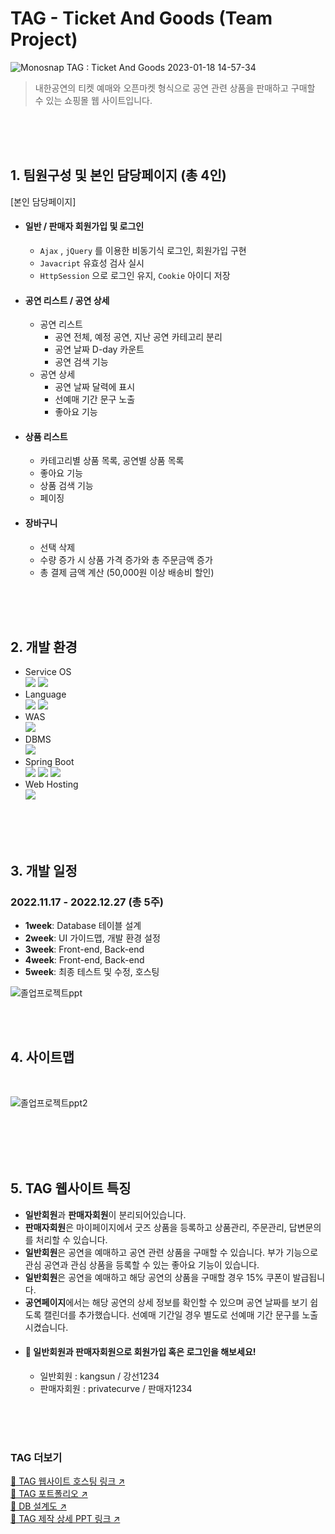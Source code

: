 # TAG - Ticket And Goods (Team Project)

![Monosnap TAG : Ticket And Goods 2023-01-18 14-57-34](https://user-images.githubusercontent.com/103568737/213364351-fc8865c8-16a7-4f1c-875b-87fda278efb0.png)

> 내한공연의 티켓 예매와 오픈마켓 형식으로 공연 관련 상품을 판매하고 구매할 수 있는 쇼핑몰 웹 사이트입니다.

<br><br><br>

## 1. 팀원구성 및 본인 담당페이지 (총 4인)
[본인 담당페이지]
- #### 일반 / 판매자 회원가입 및 로그인 
  - `Ajax` , `jQuery` 를 이용한 비동기식 로그인, 회원가입 구현
  - `Javacript` 유효성 검사 실시
  - `HttpSession` 으로 로그인 유지, `Cookie` 아이디 저장
- #### 공연 리스트 / 공연 상세 
  - 공연 리스트
    - 공연 전체, 예정 공연, 지난 공연 카테고리 분리
    - 공연 날짜 D-day 카운트
    - 공연 검색 기능
  - 공연 상세
    - 공연 날짜 달력에 표시
    - 선예매 기간 문구 노출
    - 좋아요 기능
- #### 상품 리스트 
  - 카테고리별 상품 목록, 공연별 상품 목록
  - 좋아요 기능
  - 상품 검색 기능
  - 페이징 
- #### 장바구니 
  - 선택 삭제
  - 수량 증가 시 상품 가격 증가와 총 주문금액 증가
  - 총 결제 금액 계산 (50,000원 이상 배송비 할인)

<br><br><br>

## 2. 개발 환경
- Service OS<br> <img src="https://img.shields.io/badge/Mac OS-000000?style=flat-square&logo=Apple&logoColor=white"/> <img src="https://img.shields.io/badge/Window OS-0078D6?style=flat-square&logo=Windows&logoColor=white"/>
- Language<br> <img src="https://img.shields.io/badge/Java 1.8-007396?style=flat-square&logo=Java&logoColor=white"/> <img src="https://img.shields.io/badge/JDK 17-007396?style=flat-square&logo=Java&logoColor=white"/>
- WAS<br> <img src="https://img.shields.io/badge/Apache Tomcat 9.0.58-F8DC75?style=flat-square&logo=Apache Tomcat&logoColor=black"/>
- DBMS<br> <img src="https://img.shields.io/badge/MariaDB-003545?style=flat-square&logo=MariaDB&logoColor=white"/>
- Spring Boot<br> <img src="https://img.shields.io/badge/Spring Boot 2.7.5-6DB33F?style=flat-square&logo=Spring Boot&logoColor=white"/> <img src="https://img.shields.io/badge/maven-C71A36?style=flat-square&logo=Apache Maven&logoColor=white"/> <img src="https://img.shields.io/badge/MyBatis-000000?style=flat-square&logo=Java&logoColor=white"/>
- Web Hosting<br> <img src="https://img.shields.io/badge/Cafe24-1578D3?style=flat-square&logo=Java&logoColor=white"/>

<br><br><br>

## 3. 개발 일정
### 2022.11.17 - 2022.12.27 (총 5주)
- **1week**: Database 테이블 설계
- **2week**: UI 가이드맵, 개발 환경 설정
- **3week**: Front-end, Back-end
- **4week**: Front-end, Back-end
- **5week**: 최종 테스트 및 수정, 호스팅

![졸업프로젝트ppt](https://user-images.githubusercontent.com/103568737/213367195-01f518d4-3c14-489a-9e0c-384db899a734.png)

<br><br>

## 4. 사이트맵
<br>

![졸업프로젝트ppt2](https://user-images.githubusercontent.com/103568737/213367200-321e600d-cf14-456d-8b90-1b12d3ecb025.png)

<br><br><br><br>

## 5. TAG 웹사이트 특징
- **일반회원**과 **판매자회원**이 분리되어있습니다.
- **판매자회원**은 마이페이지에서 굿즈 상품을 등록하고 상품관리, 주문관리, 답변문의를 처리할 수 있습니다.
- **일반회원**은 공연을 예매하고 공연 관련 상품을 구매할 수 있습니다. 부가 기능으로 관심 공연과 관심 상품을 등록할 수 있는 좋아요 기능이 있습니다.
- **일반회원**은 공연을 예매하고 해당 공연의 상품을 구매할 경우 15% 쿠폰이 발급됩니다.
- **공연페이지**에서는 해당 공연의 상세 정보를 확인할 수 있으며 공연 날짜를 보기 쉽도록 캘린더를 추가했습니다. 선예매 기간일 경우 별도로 선예매 기간 문구를 노출시켰습니다.
- #### 📍 일반회원과 판매자회원으로 회원가입 혹은 로그인을 해보세요!
  - 일반회원 : kangsun / 강선1234
  - 판매자회원 : privatecurve / 판매자1234

<br><br><br>

### TAG 더보기
[🔗 TAG 웹사이트 호스팅 링크 ↗](http://krhopy.cafe24.com) <br>
[🔗 TAG 포트폴리오 ↗](https://krhopy.github.io/Myportfolio/project-1.html) <br>
[🔗 DB 설계도 ↗](https://drive.google.com/file/d/1gu0M5L6syH60w94wfjl7lboml_Crzflb/view?usp=sharing) <br>
[🔗 TAG 제작 상세 PPT 링크 ↗](https://drive.google.com/file/d/1dUEhDUE2ZXzDfZvkGbDzDaq_Sfswl2zC/view?usp=sharing)
